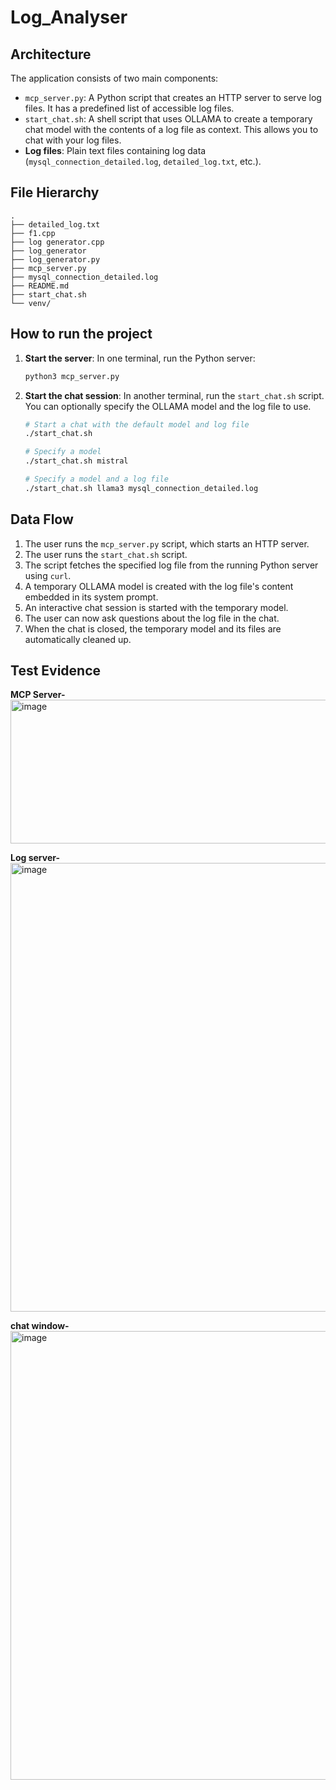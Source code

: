 # Log_Analyser

## Architecture

The application consists of two main components:

*   `mcp_server.py`: A Python script that creates an HTTP server to serve log files. It has a predefined list of accessible log files.
*   `start_chat.sh`: A shell script that uses OLLAMA to create a temporary chat model with the contents of a log file as context. This allows you to chat with your log files.
*   **Log files**: Plain text files containing log data (`mysql_connection_detailed.log`, `detailed_log.txt`, etc.).

## File Hierarchy

```
.
├── detailed_log.txt
├── f1.cpp
├── log generator.cpp
├── log_generator
├── log_generator.py
├── mcp_server.py
├── mysql_connection_detailed.log
├── README.md
├── start_chat.sh
└── venv/
```

## How to run the project

1.  **Start the server**: In one terminal, run the Python server:
    ```bash
    python3 mcp_server.py
    ```
2.  **Start the chat session**: In another terminal, run the `start_chat.sh` script. You can optionally specify the OLLAMA model and the log file to use.
    ```bash
    # Start a chat with the default model and log file
    ./start_chat.sh

    # Specify a model
    ./start_chat.sh mistral

    # Specify a model and a log file
    ./start_chat.sh llama3 mysql_connection_detailed.log
    ```

## Data Flow

1.  The user runs the `mcp_server.py` script, which starts an HTTP server.
2.  The user runs the `start_chat.sh` script.
3.  The script fetches the specified log file from the running Python server using `curl`.
4.  A temporary OLLAMA model is created with the log file's content embedded in its system prompt.
5.  An interactive chat session is started with the temporary model.
6.  The user can now ask questions about the log file in the chat.
7.  When the chat is closed, the temporary model and its files are automatically cleaned up.


## Test Evidence
**MCP Server-**
<img width="1402" height="230" alt="image" src="https://github.com/user-attachments/assets/5fd8fb53-f1e5-4258-b600-2b7002e51748" />


**Log server-**
<img width="1900" height="718" alt="image" src="https://github.com/user-attachments/assets/defa5eb8-2c0a-4b06-bb9d-6273b6453228" />


**chat window-**
<img width="2728" height="718" alt="image" src="https://github.com/user-attachments/assets/d5156cc0-11f1-4fd3-846f-eba617cced2c" />









       
